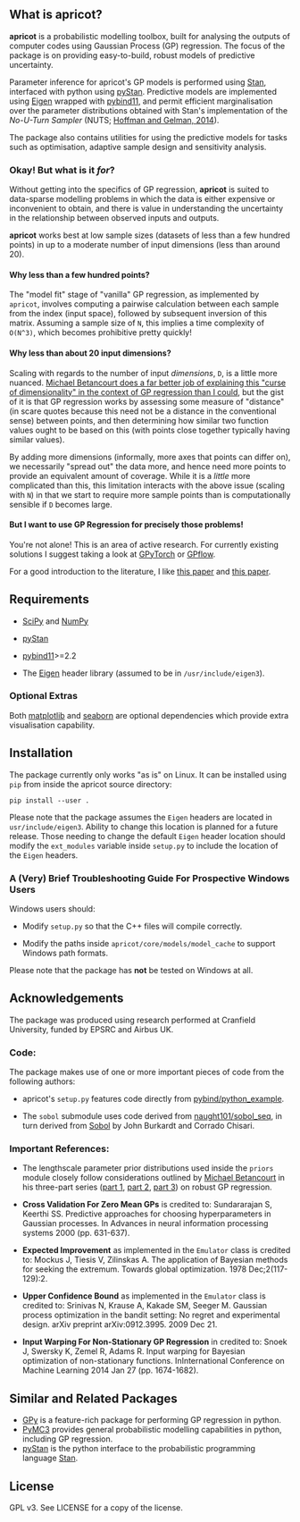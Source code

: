 ## What is apricot?

**apricot** is a probabilistic modelling toolbox, 
built for analysing the outputs of computer codes 
using Gaussian Process (GP) regression. The focus 
of the package is on providing easy-to-build, robust
models of predictive uncertainty. 

Parameter inference for apricot's GP models is 
performed using [Stan](https://mc-stan.org/), 
interfaced with python using 
[pyStan](https://github.com/stan-dev/pystan). 
Predictive models are implemented using 
[Eigen](http://eigen.tuxfamily.org/index.php?title=Main_Page)
wrapped with [pybind11](https://github.com/pybind/pybind11),
and permit efficient marginalisation over the parameter 
distributions obtained with Stan's implementation of the
*No-U-Turn Sampler* (NUTS; 
[Hoffman and Gelman, 2014](www.jmlr.org/papers/volume15/hoffman14a/hoffman14a.pdf)).

The package also contains utilities for using the 
predictive models for tasks such as optimisation, 
adaptive sample design and sensitivity analysis.

### Okay! But what is it *for*?

Without getting into the specifics of GP regression, 
**apricot** is suited to data-sparse modelling problems
in which the data is either expensive or inconvenient 
to obtain, and there is value in understanding the 
uncertainty in the relationship between observed 
inputs and outputs.

**apricot** works best at low sample sizes 
(datasets of less than a few hundred points) 
in up to a moderate number of input dimensions 
(less than around 20).

#### Why less than a few hundred points?

The "model fit" stage of "vanilla" GP regression, as implemented by `apricot`, involves 
computing a pairwise calculation between each sample from the index (input space), 
followed by subsequent inversion of this matrix. Assuming a sample size of `N`, 
this implies a time complexity of `O(N^3)`, which becomes prohibitive pretty quickly!

#### Why less than about 20 input dimensions?

Scaling with regards to the number of input *dimensions*, `D`, is a little more nuanced. [Michael Betancourt does a far better job of explaining this "curse of dimensionality" in the context of GP regression than I could](https://betanalpha.github.io/assets/case_studies/gp_part3/part3.html#6_the_inevitable_curse_of_dimensionality),  but the gist of it is that GP regression works by assessing some measure of "distance" (in scare quotes because this need not be a distance in the conventional sense) between points, and then determining how similar two function values ought to be based on this (with points close together typically having similar values). 

By adding more dimensions (informally, more axes that points can differ on), we necessarily "spread out" the data more, and hence need more points to provide an  equivalent amount of coverage. While it is a *little* more complicated than this, this limitation interacts with the above issue (scaling with `N`) in that we start to require more sample points than is computationally sensible if `D` becomes large.

#### But I want to use GP Regression for precisely those problems!

You're not alone! This is an area of active research. For currently existing solutions I suggest taking a look at [GPyTorch](https://gpytorch.ai/) or [GPflow](https://github.com/GPflow/GPflow).

For a good introduction to the literature, I like [this paper](https://papers.nips.cc/paper/6477-understanding-probabilistic-sparse-gaussian-process-approximations.pdf) and [this paper](https://arxiv.org/pdf/1511.01870.pdf).

## Requirements
* [SciPy](https://github.com/scipy/scipy) and [NumPy](https://github.com/numpy/numpy)

* [pyStan](https://github.com/stan-dev/pystan)

* [pybind11](https://github.com/pybind/pybind11)>=2.2

* The [Eigen](http://eigen.tuxfamily.org/index.php?title=Main_Page) header
  library (assumed to be in `/usr/include/eigen3`).

### Optional Extras

Both [matplotlib](https://github.com/matplotlib/matplotlib) 
and [seaborn](https://github.com/mwaskom/seaborn) are optional
dependencies which provide extra visualisation capability.


## Installation

The package currently only works "as is" on Linux. It can be installed using `pip` from inside the apricot source directory:

`pip install --user .`

Please note that the package assumes the `Eigen` headers are located in `usr/include/eigen3`. Ability to change this location is planned for a future release. Those needing to change the default `Eigen` header location should modify the `ext_modules` variable inside `setup.py` to include the location of the `Eigen` headers.

### A (Very) Brief Troubleshooting Guide For Prospective Windows Users

Windows users should:

* Modify `setup.py` so that the C++ files will compile correctly.

* Modify the paths inside  `apricot/core/models/model_cache` to support Windows path formats.

Please note that the package has **not** be tested on Windows at all.

## Acknowledgements

The package was produced using research performed at Cranfield University, funded by EPSRC and Airbus UK.

### Code:

The package makes use of one or more important pieces of code from the following authors:

* apricot's `setup.py` features code directly from [pybind/python\_example](https://github.com/pybind/python_example).

* The `sobol` submodule uses code derived from [naught101/sobol\_seq](https://github.com/naught101/sobol_seq), in turn
derived from [Sobol](https://people.sc.fsu.edu/~jburkardt/py_src/sobol/sobol.html) by John Burkardt and Corrado Chisari.

### Important References:

* The lengthscale parameter prior distributions used inside the `priors` module closely follow considerations outlined by [Michael Betancourt](https://betanalpha.github.io/) in his three-part series ([part 1](https://betanalpha.github.io/assets/case_studies/gp_part1/part1.html), [part 2](https://betanalpha.github.io/assets/case_studies/gp_part2/part2.html), [part 3](https://betanalpha.github.io/assets/case_studies/gp_part3/part3.html)) on robust GP regression.

* **Cross Validation For Zero Mean GPs** is credited to: Sundararajan S, Keerthi SS. Predictive approaches for choosing hyperparameters in Gaussian processes. In Advances in neural information processing systems 2000 (pp. 631-637).

* **Expected Improvement** as implemented in the `Emulator` class is credited to: Mockus J, Tiesis V, Zilinskas A. The application of Bayesian methods for seeking the extremum. Towards global optimization. 1978 Dec;2(117-129):2.

* **Upper Confidence Bound** as implemented in the `Emulator` class is credited to: Srinivas N, Krause A, Kakade SM, Seeger M. Gaussian process optimization in the bandit setting: No regret and experimental design. arXiv preprint arXiv:0912.3995. 2009 Dec 21.

* **Input Warping For Non-Stationary GP Regression** in credited to: Snoek J, Swersky K, Zemel R, Adams R. Input warping for Bayesian optimization of non-stationary functions. InInternational Conference on Machine Learning 2014 Jan 27 (pp. 1674-1682).

## Similar and Related Packages

* [GPy](https://github.com/SheffieldML/GPy) is a feature-rich package for performing GP regression in python.
* [PyMC3](https://github.com/pymc-devs/pymc3) provides general probabilistic modelling capabilities in python, including GP regression.
* [pyStan](https://github.com/stan-dev/pystan) is the python interface to the probabilistic programming language [Stan](https://mc-stan.org/).

## License

GPL v3. See LICENSE for a copy of the license. 
